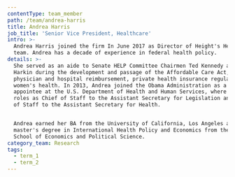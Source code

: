 ```yaml
---
contentType: team_member
path: /team/andrea-harris
title: Andrea Harris
job_title: 'Senior Vice President, Healthcare'
intro: >-
  Andrea Harris joined the firm In June 2017 as Director of Height's Healthcare
  team. Andrea has a decade of experience in federal health policy.
details: >-
  She served as an aide to Senate HELP Committee Chairmen Ted Kennedy and Tom
  Harkin during the development and passage of the Affordable Care Act, covering
  physician and hospital reimbursement, private health insurance regulation, and
  women's health. In 2013, Andrea joined the Obama Administration as a political
  appointee at the U.S. Department of Health and Human Services, where she held
  roles as Chief of Staff to the Assistant Secretary for Legislation and Chief
  of Staff to the Assistant Secretary for Health.


  Andrea earned her BA from the University of California, Los Angeles and her
  master's degree in International Health Policy and Economics from the London
  School of Economics and Political Science.
category_team: Research
tags:
  - term_1
  - term_2
---
```


